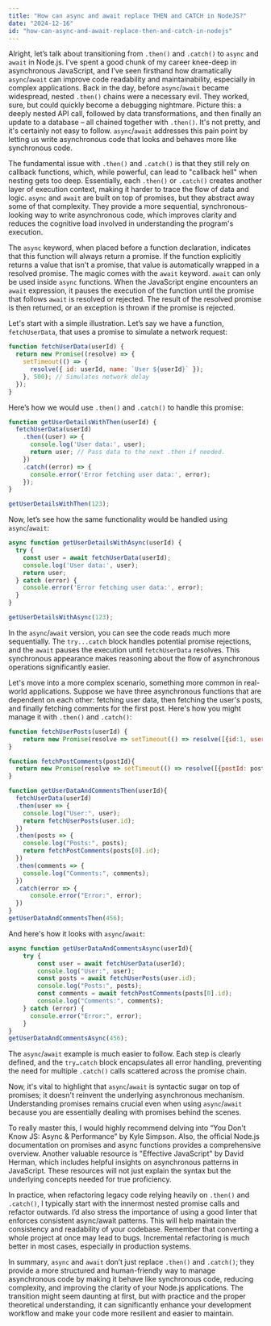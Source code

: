```yaml
---
title: "How can async and await replace THEN and CATCH in NodeJS?"
date: "2024-12-16"
id: "how-can-async-and-await-replace-then-and-catch-in-nodejs"
---
```


Alright, let’s talk about transitioning from `.then()` and `.catch()` to `async` and `await` in Node.js. I've spent a good chunk of my career knee-deep in asynchronous JavaScript, and I’ve seen firsthand how dramatically `async`/`await` can improve code readability and maintainability, especially in complex applications. Back in the day, before `async`/`await` became widespread, nested `.then()` chains were a necessary evil. They worked, sure, but could quickly become a debugging nightmare. Picture this: a deeply nested API call, followed by data transformations, and then finally an update to a database – all chained together with `.then()`. It's not pretty, and it's certainly not easy to follow. `async`/`await` addresses this pain point by letting us write asynchronous code that looks and behaves more like synchronous code.

The fundamental issue with `.then()` and `.catch()` is that they still rely on callback functions, which, while powerful, can lead to "callback hell" when nesting gets too deep. Essentially, each `.then()` or `.catch()` creates another layer of execution context, making it harder to trace the flow of data and logic. `async` and `await` are built on top of promises, but they abstract away some of that complexity. They provide a more sequential, synchronous-looking way to write asynchronous code, which improves clarity and reduces the cognitive load involved in understanding the program's execution.

The `async` keyword, when placed before a function declaration, indicates that this function will always return a promise. If the function explicitly returns a value that isn't a promise, that value is automatically wrapped in a resolved promise. The magic comes with the `await` keyword. `await` can only be used inside `async` functions. When the JavaScript engine encounters an `await` expression, it pauses the execution of the function until the promise that follows `await` is resolved or rejected. The result of the resolved promise is then returned, or an exception is thrown if the promise is rejected.

Let's start with a simple illustration. Let’s say we have a function, `fetchUserData`, that uses a promise to simulate a network request:

```javascript
function fetchUserData(userId) {
  return new Promise((resolve) => {
    setTimeout(() => {
      resolve({ id: userId, name: `User ${userId}` });
    }, 500); // Simulates network delay
  });
}
```

Here’s how we would use `.then()` and `.catch()` to handle this promise:

```javascript
function getUserDetailsWithThen(userId) {
  fetchUserData(userId)
    .then((user) => {
      console.log('User data:', user);
      return user; // Pass data to the next .then if needed.
    })
    .catch((error) => {
      console.error('Error fetching user data:', error);
    });
}

getUserDetailsWithThen(123);

```

Now, let’s see how the same functionality would be handled using `async`/`await`:

```javascript
async function getUserDetailsWithAsync(userId) {
  try {
    const user = await fetchUserData(userId);
    console.log('User data:', user);
    return user;
  } catch (error) {
    console.error('Error fetching user data:', error);
  }
}

getUserDetailsWithAsync(123);

```

In the `async`/`await` version, you can see the code reads much more sequentially. The `try...catch` block handles potential promise rejections, and the `await` pauses the execution until `fetchUserData` resolves. This synchronous appearance makes reasoning about the flow of asynchronous operations significantly easier.

Let's move into a more complex scenario, something more common in real-world applications. Suppose we have three asynchronous functions that are dependent on each other: fetching user data, then fetching the user's posts, and finally fetching comments for the first post. Here's how you might manage it with `.then()` and `.catch()`:

```javascript
function fetchUserPosts(userId) {
    return new Promise(resolve => setTimeout(() => resolve([{id:1, userId: userId}]), 200));
}

function fetchPostComments(postId){
  return new Promise(resolve => setTimeout(() => resolve([{postId: postId}]), 200));
}

function getUserDataAndCommentsThen(userId){
  fetchUserData(userId)
  .then(user => {
    console.log("User:", user);
    return fetchUserPosts(user.id);
  })
  .then(posts => {
    console.log("Posts:", posts);
    return fetchPostComments(posts[0].id);
  })
  .then(comments => {
    console.log("Comments:", comments);
  })
  .catch(error => {
      console.error("Error:", error);
  })
}
getUserDataAndCommentsThen(456);
```

And here's how it looks with `async`/`await`:

```javascript
async function getUserDataAndCommentsAsync(userId){
    try {
        const user = await fetchUserData(userId);
        console.log("User:", user);
        const posts = await fetchUserPosts(user.id);
        console.log("Posts:", posts);
        const comments = await fetchPostComments(posts[0].id);
        console.log("Comments:", comments);
    } catch (error) {
      console.error("Error:", error);
    }
}
getUserDataAndCommentsAsync(456);
```
The `async`/`await` example is much easier to follow. Each step is clearly defined, and the `try…catch` block encapsulates all error handling, preventing the need for multiple `.catch()` calls scattered across the promise chain.

Now, it's vital to highlight that `async`/`await` is syntactic sugar on top of promises; it doesn't reinvent the underlying asynchronous mechanism. Understanding promises remains crucial even when using `async`/`await` because you are essentially dealing with promises behind the scenes.

To really master this, I would highly recommend delving into “You Don't Know JS: Async & Performance” by Kyle Simpson. Also, the official Node.js documentation on promises and async functions provides a comprehensive overview. Another valuable resource is "Effective JavaScript" by David Herman, which includes helpful insights on asynchronous patterns in JavaScript. These resources will not just explain the syntax but the underlying concepts needed for true proficiency.

In practice, when refactoring legacy code relying heavily on `.then()` and `.catch()`, I typically start with the innermost nested promise calls and refactor outwards. I’d also stress the importance of using a good linter that enforces consistent async/await patterns. This will help maintain the consistency and readability of your codebase. Remember that converting a whole project at once may lead to bugs. Incremental refactoring is much better in most cases, especially in production systems.

In summary, `async` and `await` don’t just replace `.then()` and `.catch()`; they provide a more structured and human-friendly way to manage asynchronous code by making it behave like synchronous code, reducing complexity, and improving the clarity of your Node.js applications. The transition might seem daunting at first, but with practice and the proper theoretical understanding, it can significantly enhance your development workflow and make your code more resilient and easier to maintain.
